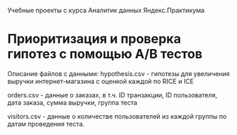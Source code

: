 Учебные проекты с курса Аналитик данных Яндекс.Практикума

# Приоритизация и проверка гипотез с помощью А/В тестов

Описание файлов с данными:
hypothesis.csv - гипотезы для увеличения выручки интернет-магазина с оценкой каждой по RICE и ICE

orders.csv - данные о заказах, в т.ч. ID транзакции, ID пользователя, дата заказа, сумма выручки, группа теста

visitors.csv - данные о количестве пользователей из каждой группы по датам проведения теста.
